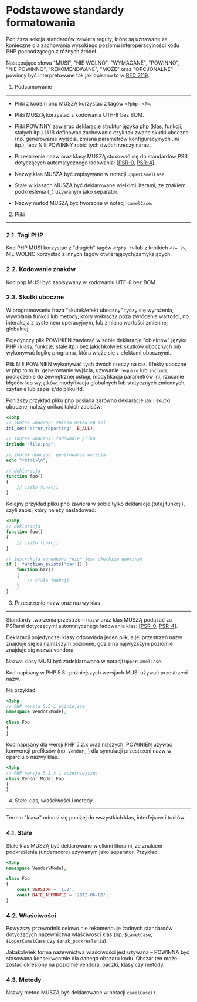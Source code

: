 Podstawowe standardy formatowania
=================================

Poniższa sekcja standardów zawiera reguły, które są uznawane za konieczne 
dla zachowania wysokiego poziomu interoperacyjności kodu PHP pochodzącego z różnych źródeł.

Następujące słowa "MUSI", "NIE WOLNO", "WYMAGANE", "POWINNO", "NIE POWINNO", "REKOMENDWANE", "MOŻE" oraz 
"OPCJONALNE" powinny być interpretowane tak jak opisano to w [RFC 2119].

[RFC 2119]: http://www.ietf.org/rfc/rfc2119.txt
[PSR-0]: https://github.com/php-fig/fig-standards/blob/master/accepted/PSR-0.md
[PSR-4]: https://github.com/php-fig/fig-standards/blob/master/accepted/PSR-4-autoloader.md


1. Podsumowanie
---------------

- Pliki z kodem php MUSZĄ korzystać z tagów `<?php` i `<?=`.

- Pliki MUSZĄ korzystać z kodowania UTF-8 bez BOM.

- Pliki POWINNY zawierać deklaracje struktur języka php (klas, funkcji, stałych itp.) LUB definować 
  zachowanie czyli tak zwane skutki uboczne (np. generowanie wyjścia, zmiana parametrów konfiguracyjnych .ini itp.), 
  lecz NIE POWINNY robić tych dwóch rzeczy naraz.
  
- Przestrzenie nazw oraz klasy MUSZĄ stosować się do standardów PSR dotyczących automatycznego ładowania: [[PSR-0], [PSR-4]].

- Nazwy klas MUSZĄ być zapisywane w notacji `UpperCamelCase`.

- Stałe w klasach MUSZĄ być deklarowane wielkimi literami, ze znakiem podkreślenia 
 (`_`) używanym jako separator.

- Nazwy metod MUSZĄ być tworzone w notacji `camelCase`.


2. Pliki
--------

### 2.1. Tagi PHP

Kod PHP MUSI korzystać z "długich" tagów `<?php ?>` lub z krótkich `<?= ?>`, 
NIE WOLNO korzystać z innych tagów otwierających/zamykających.

### 2.2. Kodowanie znaków

Kod php MUSI być zapisywany w kodowaniu UTF-8 bez BOM.

### 2.3. Skutki uboczne

W programowaniu fraza "skutek/efekt uboczny" tyczy się wyrażenia, wywołania funkcji lub metody, 
który wykracza poza zwrócenie wartości, np. interakcja z systemem operacyjnym, lub zmiana wartości 
zmiennej globalnej.

Pojedynczy plik POWINIEN zawierać w sobie deklaracje "obiektów" języka PHP (klasy, funkcje, stałe itp.) 
bez jakichkolwiek skutków ubocznych lub wykonywać logikę programu, która wiąże się z efektami ubocznymi. 

Plik NIE POWINIEN wykonywać tych dwóch rzeczy na raz. Efekty uboczne w php to m.in. generowanie wyjścia, 
używanie `require` lub `include`, podłączenie do zewnętrznej usługi, modyfikacja parametrów ini, 
rzucanie błędów lub wyjątków, modyfikacja globalnych lub statycznych zmiennych, 
czytanie lub zapis z/do pliku itd.

Poniższy przykład pliku php posiada zarówno deklaracje jak i skutki uboczne, należy unikać takich zapisów:

```php
<?php
// skutek uboczny: zmiana ustawień ini
ini_set('error_reporting', E_ALL);

// skutek uboczny: ładowanie pliku
include "file.php";

// skutek uboczny: generowanie wyjścia
echo "<html>\n";

// deklaracja
function foo()
{
    // ciało funkcji
}
```

Kolejny przykład pliku php zawiera w sobie tylko deklaracje (tutaj funkcji), 
czyli zapis, który należy naśladować:

```php
<?php
// deklaracja
function foo()
{
    // ciało funkcji
}

// instrukcja warunkowa *nie* jest skutkiem ubocznym
if (! function_exists('bar')) {
    function bar()
    {
        // ciało funkcji
    }
}
```


3. Przestrzenie nazw oraz nazwy klas
------------------------------------

Standardy tworzenia przestrzeni nazw oraz klas MUSZĄ podążać za PSRami dotyczącymi automatycznego ładowania klas: [[PSR-0], [PSR-4]].

Deklaracji pojedynczej klasy odpowiada jeden plik, a jej przestrzeń nazw znajduje się na 
najniższym poziomie, gdzie na najwyższym poziomie znajduje się nazwa vendora.

Nazwa klasy MUSI być zadeklarowana w notacji `UpperCamelCase`.

Kod napisany w PHP 5.3 i późniejszych wersjach MUSI używać przestrzeni nazw.

Na przykład:

```php
<?php
// PHP wersja 5.3 i późniejsze:
namespace Vendor\Model;

class Foo
{
}
```

Kod napisany dla wersji PHP 5.2.x oraz niższych, 
POWINIEN używać konwencji prefiksów (np. `Vendor_` ) dla symulacji przestrzeni nazw w oparciu o nazwy klas.

```php
<?php
// PHP wersja 5.2.x i wcześniejsze:
class Vendor_Model_Foo
{
}
```

4. Stałe klas, właściwości i metody
-----------------------------------

Termin "klasa" odnosi się poniżej do wszystkich klas, interfejsów i traitów.

### 4.1. Stałe

Stałe klas MUSZĄ być deklarowane wielkimi literami, ze znakiem podkreślenia (underscore) 
używanym jako separator. 
Przykład:

```php
<?php
namespace Vendor\Model;

class Foo
{
    const VERSION = '1.0';
    const DATE_APPROVED = '2012-06-01';
}
```

### 4.2. Właściwości

Powyższy przewodnik celowo nie rekomenduje żadnych standardów dotyczących nazewnictwa właściwości 
klas (np. `$camelCase`, `$UpperCamelCase` czy `$znak_podkreslenia`).

Jakakolwiek forma nazewnictwa właściwości jest używana – POWINNA być stosowana 
konsekwentnie dla danego obszaru kodu. Obszar ten może zostać określony na poziomie 
vendora, paczki, klasy czy metody.

### 4.3. Metody

Nazwy metod MUSZĄ być deklarowane w notacji `camelCase()`.

